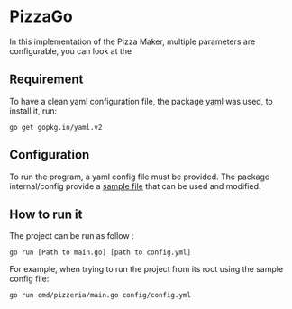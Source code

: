 # PizzaGo

In this implementation of the Pizza Maker, multiple parameters are configurable, you can look at the 

## Requirement
To have a clean yaml configuration file, the package [yaml](https://github.com/go-yaml/yaml) was used, to install it, run:

    go get gopkg.in/yaml.v2


## Configuration
To run the program, a yaml config file must be provided. The package internal/config provide a [sample file](config/config.yml) that can be used and modified.
## How to run it
The project can be run as follow :

    go run [Path to main.go] [path to config.yml]

For example, when trying to run the project from its root using the sample config file:

    go run cmd/pizzeria/main.go config/config.yml


## 

